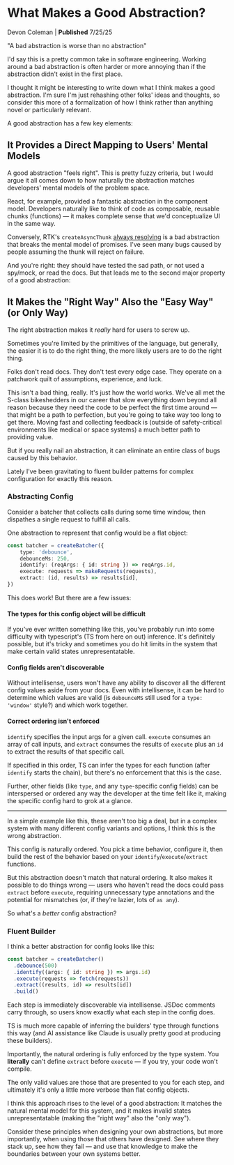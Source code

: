 # What Makes a Good Abstraction?

Devon Coleman | **Published** 7/25/25

"A bad abstraction is worse than no abstraction"

I'd say this is a pretty common take in software engineering. Working around a bad abstraction is often harder or more annoying than if the abstraction didn't exist in the first place.

I thought it might be interesting to write down what I think makes a good abstraction. I'm sure I'm just rehashing other folks' ideas and thoughts, so consider this more of a formalization of how I think rather than anything novel or particularly relevant.

A good abstraction has a few key elements:

## It Provides a Direct Mapping to Users' Mental Models

A good abstraction "feels right". This is pretty fuzzy criteria, but I would argue it all comes down to how naturally the abstraction matches developers' mental models of the problem space.

React, for example, provided a fantastic abstraction in the component model. Developers naturally like to think of code as composable, reusable chunks (functions) — it makes complete sense that we'd conceptualize UI in the same way.

Conversely, RTK's `createAsyncThunk` [always resolving](https://redux-toolkit.js.org/api/createAsyncThunk#unwrapping-result-actions) is a bad abstraction that breaks the mental model of promises. I've seen many bugs caused by people assuming the thunk will reject on failure.

And you're right: they should have tested the sad path, or not used a spy/mock, or read the docs. But that leads me to the second major property of a good abstraction:

## It Makes the "Right Way" Also the "Easy Way" (or Only Way)

The right abstraction makes it *really* hard for users to screw up.

Sometimes you're limited by the primitives of the language, but generally, the easier it is to do the right thing, the more likely users are to do the right thing.

Folks don't read docs. They don't test every edge case. They operate on a patchwork quilt of assumptions, experience, and luck.

This isn't a bad thing, really. It's just how the world works. We've all met the S-class bikeshedders in our career that slow everything down beyond all reason because they need the code to be perfect the first time around — that might be a path to perfection, but you're going to take way too long to get there. Moving fast and collecting feedback is (outside of safety-critical environments like medical or space systems) a much better path to providing value.

But if you really nail an abstraction, it can eliminate an entire class of bugs caused by this behavior.

Lately I've been gravitating to fluent builder patterns for complex configuration for exactly this reason.

### Abstracting Config

Consider a batcher that collects calls during some time window, then dispathes a single request to fulfill all calls.

One abstraction to represent that config would be a flat object:

```ts
const batcher = createBatcher({
    type: 'debounce',
    debounceMs: 250,
    identify: (reqArgs: { id: string }) => reqArgs.id,
    execute: requests => makeRequests(requests),
    extract: (id, results) => results[id],
})
```

This does work! But there are a few issues:

#### The types for this config object will be difficult

If you've ever written something like this, you've probably run into some difficulty with typescript's (TS from here on out) inference. It's definitely possible, but it's tricky and sometimes you do hit limits in the system that make certain valid states unrepresentatable.

#### Config fields aren't discoverable

Without intellisense, users won't have any ability to discover all the different config values aside from your docs. Even with intellisense, it can be hard to determine which values are valid (is `debounceMS` still used for a `type: 'window'` style?) and which work together.

#### Correct ordering isn't enforced

`identify` specifies the input args for a given call. `execute` consumes an array of call inputs, and `extract` consumes the results of `execute` plus an `id` to extract the results of that specific call.

If specified in this order, TS can infer the types for each function (after `identify` starts the chain), but there's no enforcement that this is the case.

Further, other fields (like `type`, and any `type`-specific config fields) can be interspersed or ordered any way the developer at the time felt like it, making the specific config hard to grok at a glance.

___

In a simple example like this, these aren't too big a deal, but in a complex system with many different config variants and options, I think this is the wrong abstraction.

This config is naturally ordered. You pick a time behavior, configure it, then build the rest of the behavior based on your `identify`/`execute`/`extract` functions.

But this abstraction doesn't match that natural ordering. It also makes it possible to do things wrong — users who haven't read the docs could pass `extract` before `execute`, requiring unnecessary type annotations and the potential for mismatches (or, if they're lazier, lots of `as any`).

So what's a *better* config abstraction?

### Fluent Builder

I think a better abstraction for config looks like this:

```ts
const batcher = createBatcher()
  .debounce(500)
  .identify((args: { id: string }) => args.id)
  .execute(requests => fetch(requests))
  .extract((results, id) => results[id])
  .build()
```

Each step is immediately discoverable via intellisense. JSDoc comments carry through, so users know exactly what each step in the config does.

TS is much more capable of inferring the builders' type through functions this way (and AI assistance like Claude is usually pretty good at producing these builders).

Importantly, the natural ordering is fully enforced by the type system. You **literally** can't define `extract` before `execute` — if you try, your code won't compile.

The only valid values are those that are presented to you for each step, and ultimately it's only a little more verbose than flat config objects.

I think this approach rises to the level of a good abstraction: It matches the natural mental model for this system, and it makes invalid states unrepresentatable (making the "right way" also the "only way").

Consider these principles when designing your own abstractions, but more importantly, when using those that others have designed. See where they stack up, see how they fail — and use that knowledge to make the boundaries between your own systems better.